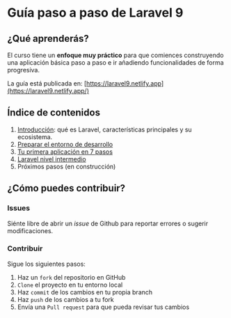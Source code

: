 # Guía paso a paso de Laravel 9

## ¿Qué aprenderás?
El curso tiene un **enfoque muy práctico** para que comiences construyendo una aplicación básica paso a paso e ir añadiendo funcionalidades de forma progresiva. 

La guía está publicada en: [https://laravel9.netlify.app](https://laravel9.netlify.app/)

## Índice de contenidos
 1. [Introducción](https://laravel9.netlify.app//01-introduccion): qué es Laravel, características principales y su ecosistema. 
 2. [Preparar el entorno de desarrollo](https://laravel9.netlify.app//02-entorno)
 3. [Tu primera aplicación en 7 pasos](https://laravel9.netlify.app//03-primeros-pasos)
 4. [Laravel nivel intermedio](https://laravel9.netlify.app//04-Nivel-intermedio)
 5. Próximos pasos (en construcción)

## ¿Cómo puedes contribuir?
### Issues
Siénte libre de abrir un *issue* de Github para reportar errores o sugerir modificaciones.

### Contribuir
Sigue los siguientes pasos:

1. Haz un `fork` del repositorio en GitHub
2. `Clone` el proyecto en tu entorno local
3. Haz `commit` de los cambios en tu propia branch
4. Haz `push` de los cambios a tu fork
5. Envía una `Pull request` para que pueda revisar tus cambios